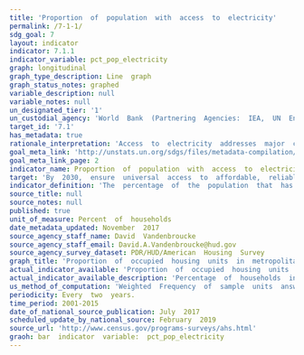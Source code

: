 ```yaml
---
title: 'Proportion  of  population  with  access  to  electricity'
permalink: /7-1-1/
sdg_goal: 7
layout: indicator
indicator: 7.1.1
indicator_variable: pct_pop_electricity
graph: longitudinal
graph_type_description: Line  graph
graph_status_notes: graphed
variable_description: null
variable_notes: null
un_designated_tier: '1'
un_custodial_agency: 'World  Bank  (Partnering  Agencies:  IEA,  UN  Energy)'
target_id: '7.1'
has_metadata: true
rationale_interpretation: 'Access  to  electricity  addresses  major  critical  issues  in  all  the  dimensions  of  sustainable  development.  The  target  has  a  wide  range  of  social  and  economic  impacts,  including  facilitating  development  of  household-based  income  generating  activities  and  lightening  the  burden  of  household  tasks.'
goal_meta_link: 'http://unstats.un.org/sdgs/files/metadata-compilation/Metadata-Goal-7.pdf'
goal_meta_link_page: 2
indicator_name: Proportion  of  population  with  access  to  electricity
target: 'By  2030,  ensure  universal  access  to  affordable,  reliable  and  modern  energy  services.'
indicator_definition: 'The  percentage  of  the  population  that  has  access  to  electricity,  based  on  national  household  surveys.  Given  the  low  frequency  and  the  regional  distribution  of  some  surveys,  a  number  of  countries  have  gaps  in  available  dat'
source_title: null
source_notes: null
published: true
unit_of_measure: Percent  of  households
date_metadata_updated: November  2017
source_agency_staff_name: David  Vandenbroucke
source_agency_staff_email: David.A.Vandenbroucke@hud.gov
source_agency_survey_dataset: PDR/HUD/American  Housing  Survey
graph_title: 'Proportion  of  occupied  housing  units  in  metropolitan  areas  with  access  to  electricity'
actual_indicator_available: 'Proportion  of  occupied  housing  units  in  metropolitan  areas  with  access  to  electricity'
actual_indicator_available_description: 'Percentage  of  households  indicating  that  they  use  electricity  in  the  national  sample  of  the  American  Housing  Survey.'
us_method_of_computation: 'Weighted  Frequency  of  sample  units  answering  'yes'  to  whether  the  household  uses  electricity  (variable  USELECT),  divided  by  total  households.  Weight  is  AHS  variable  WGT90GEO.  Filtered  on  households  in  metropolitan  areas  (AHS  variable  METRO3  in  '1','2','4','9')'
periodicity: Every  two  years.
time_period: 2001-2015
date_of_national_source_publication: July  2017
scheduled_update_by_national_source: February  2019
source_url: 'http://www.census.gov/programs-surveys/ahs.html'
graoh: bar  indicator  variable:  pct_pop_electricity  
---
```

